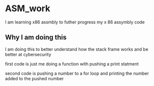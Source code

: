 # ASM_work
 I am learning x86 assmbly to futher progress my x 86 assymbly code
## Why I am doing this
I am doing this to better understand how the stack frame works and be better at cybersecurity

first code is just me doing a function with pushing a print statment

second code is pushing a number to a for loop and printing the number added to the pushed number
